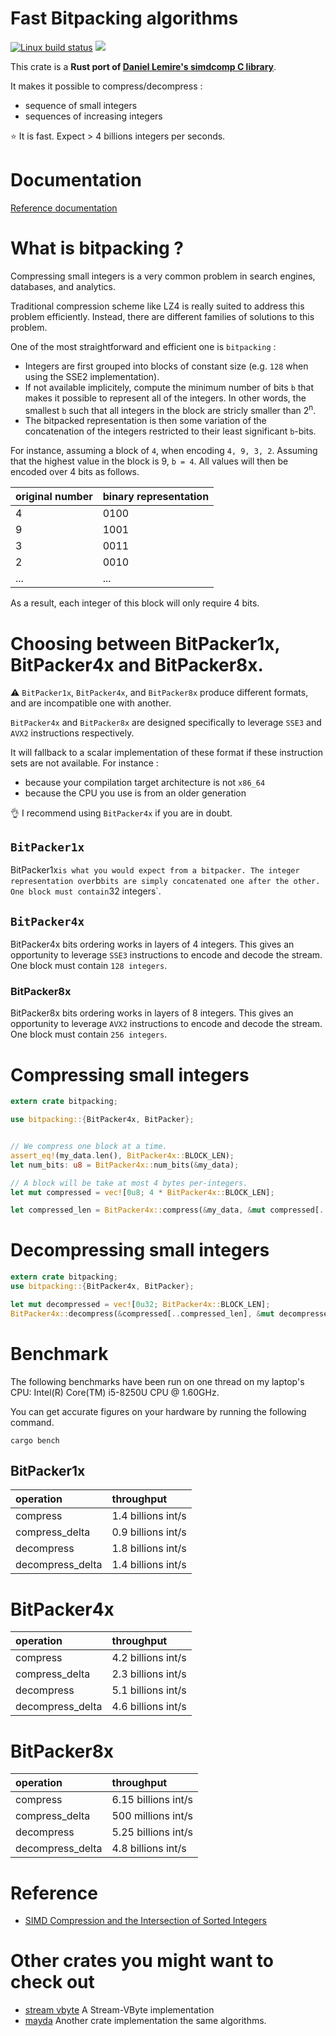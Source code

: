# Fast Bitpacking algorithms


[![Linux build status](https://travis-ci.org/tantivy-search/bitpacking.svg?branch=master)](https://travis-ci.org/tantivy-search/bitpacking)
[![](http://meritbadge.herokuapp.com/bitpacking)](https://crates.io/crates/bitpacking)

This crate is a **Rust port of [Daniel Lemire's simdcomp C library](https://github.com/lemire/simdcomp)**.

It makes it possible to compress/decompress :
- sequence of small integers
- sequences of increasing integers

:star: It is fast. Expect > 4 billions integers per seconds.


# Documentation

[Reference documentation](https://docs.rs/bitpacking/0.2.0/bitpacking/)


# What is bitpacking ?

Compressing small integers is a very common problem in search engines, databases, and analytics.

Traditional compression scheme like LZ4 is really suited to address this problem efficiently.
Instead, there are different families of solutions to this problem.

One of the most straightforward and efficient one is `bitpacking` :
- Integers are first grouped into blocks of constant size (e.g. `128` when using the SSE2 implementation).
- If not available implicitely, compute the minimum number of bits `b` that makes it possible to represent all of the integers.
In other words, the smallest `b` such that all integers in the block are stricly smaller than 2<sup>n</sup>.
- The bitpacked representation is then some variation of the concatenation of the integers restricted to their least significant `b`-bits.

For instance, assuming a block of `4`, when encoding `4, 9, 3, 2`. Assuming that the highest value in the block is 9, `b = 4`. All values will then be encoded over 4 bits as follows.

| original number | binary representation |
|:----------------|:----------------------|
| 4               | 0100                  |
| 9               | 1001                  |
| 3               | 0011                  |
| 2               | 0010                  |
| ...             | ...                   |


As a result, each integer of this block will only require 4 bits.


# Choosing between BitPacker1x, BitPacker4x and BitPacker8x.


:warning: `BitPacker1x`, `BitPacker4x`, and `BitPacker8x` produce different formats,
and are incompatible one with another.

`BitPacker4x` and `BitPacker8x` are designed specifically to leverage `SSE3` and `AVX2`
instructions respectively.

It will fallback to a scalar implementation of these format if these instruction sets are not available.
For instance :
- because your compilation target architecture is not `x86_64`
- because the CPU you use is from an older generation

:ok_hand: I recommend using `BitPacker4x` if you are in doubt.

## `BitPacker1x`

BitPacker1x` is what you would expect from a bitpacker.
The integer representation over `b` bits are simply concatenated one
after the other. One block must contain `32 integers`.

## `BitPacker4x`

BitPacker4x bits ordering works in layers of 4 integers. This gives an opportunity
to leverage `SSE3` instructions to encode and decode the stream.
One block must contain `128 integers`.

### BitPacker8x

BitPacker8x bits ordering works in layers of 8 integers. This gives an opportunity
to leverage `AVX2` instructions to encode and decode the stream.
One block must contain `256 integers`.



# Compressing small integers

```rust
extern crate bitpacking;

use bitpacking::{BitPacker4x, BitPacker};


// We compress one block at a time.
assert_eq!(my_data.len(), BitPacker4x::BLOCK_LEN);
let num_bits: u8 = BitPacker4x::num_bits(&my_data);

// A block will be take at most 4 bytes per-integers.
let mut compressed = vec![0u8; 4 * BitPacker4x::BLOCK_LEN];

let compressed_len = BitPacker4x::compress(&my_data, &mut compressed[..], num_bits);
```
# Decompressing small integers

```rust
extern crate bitpacking;
use bitpacking::{BitPacker4x, BitPacker};

let mut decompressed = vec![0u32; BitPacker4x::BLOCK_LEN];
BitPacker4x::decompress(&compressed[..compressed_len], &mut decompressed[..], num_bits);
```

# Benchmark

The following benchmarks have been run on one thread on my laptop's CPU:
Intel(R) Core(TM) i5-8250U CPU @ 1.60GHz.

You can get accurate figures on your hardware by running the following command.

    cargo bench


## BitPacker1x

| operation        | throughput           |
|:-----------------|:---------------------|
| compress         | 1.4 billions int/s   |
| compress_delta   | 0.9 billions int/s   |
| decompress       | 1.8 billions int/s   |
| decompress_delta | 1.4 billions int/s   |

# BitPacker4x

| operation        | throughput           |
|:-----------------|:---------------------|
| compress         | 4.2 billions int/s   |
| compress_delta   | 2.3 billions int/s   |
| decompress       | 5.1 billions int/s   |
| decompress_delta | 4.6 billions int/s   |

# BitPacker8x

| operation        | throughput           |
|:-----------------|:---------------------|
| compress         | 6.15 billions int/s  |
| compress_delta   | 500 millions int/s   |
| decompress       | 5.25 billions int/s  |
| decompress_delta | 4.8 billions int/s   |


# Reference

- [SIMD Compression and the Intersection of Sorted Integers](https://arxiv.org/abs/1401.6399)

# Other crates you might want to check out

- [stream vbyte](https://crates.io/crates/stream-vbyte) A Stream-VByte implementation
- [mayda](https://github.com/fralalonde/mayda) Another crate implementation the same algorithms.
